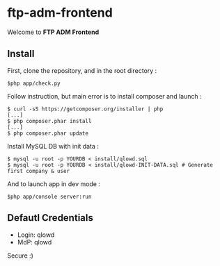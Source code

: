 # ftp-adm-frontend

 Welcome to **FTP ADM Frontend**




## Install

First, clone the repository, and in the root directory :

```
$php app/check.py
```

Follow instruction, but main error is to install composer and launch :

```
$ curl -sS https://getcomposer.org/installer | php
[...]
$ php composer.phar install
[...]
$ php composer.phar update
```

Install MySQL DB with init data :
```
$ mysql -u root -p YOURDB < install/qlowd.sql
$ mysql -u root -p YOURDB < install/qlowd-INIT-DATA.sql # Generate first company & user
```

And to launch app in dev mode :

```
$php app/console server:run
```

## Defautl Credentials

* Login: qlowd
* MdP: qlowd

Secure :)
